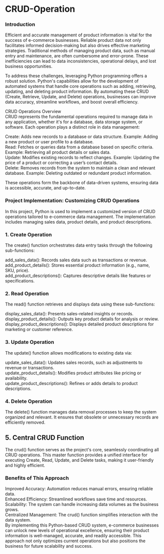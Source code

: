 # CRUD-Operation

### Introduction <br>
Efficient and accurate management of product information is vital for the success of e-commerce businesses. Reliable product data not only facilitates informed decision-making but also drives effective marketing strategies. Traditional methods of managing product data, such as manual entry and maintenance, are often cumbersome and error-prone. These inefficiencies can lead to data inconsistencies, operational delays, and lost business opportunities. <br>

To address these challenges, leveraging Python programming offers a robust solution. Python's capabilities allow for the development of automated systems that handle core operations such as adding, retrieving, updating, and deleting product information. By automating these CRUD (Create, Retrieve, Update, and Delete) operations, businesses can improve data accuracy, streamline workflows, and boost overall efficiency. <br>

CRUD Operations Overview <br>
CRUD represents the fundamental operations required to manage data in any application, whether it's for a database, data storage system, or software. Each operation plays a distinct role in data management:<br>

Create: Adds new records to a database or data structure. Example: Adding a new product or user profile to a database. <br>
Read: Fetches or queries data from a database based on specific criteria. Example: Retrieving all product details or sales data. <br>
Update: Modifies existing records to reflect changes. Example: Updating the price of a product or correcting a user’s contact details. <br>
Delete: Removes records from the system to maintain a clean and relevant database. Example: Deleting outdated or redundant product information. <br>


These operations form the backbone of data-driven systems, ensuring data is accessible, accurate, and up-to-date.

### Project Implementation: Customizing CRUD Operations
In this project, Python is used to implement a customized version of CRUD operations tailored to e-commerce data management. The implementation includes managing sales data, product details, and product descriptions.

### 1. Create Operation <br>
The create() function orchestrates data entry tasks through the following sub-functions: <br>

add_sales_data(): Records sales data such as transactions or revenue. <br>
add_product_details(): Stores essential product information (e.g., name, SKU, price). <br>
add_product_descriptions(): Captures descriptive details like features or specifications. <br>

### 2. Read Operation <br>
The read() function retrieves and displays data using these sub-functions: <br>

display_sales_data(): Presents sales-related insights or records. <br>
display_product_details(): Outputs key product details for analysis or review. <br>
display_product_descriptions(): Displays detailed product descriptions for marketing or customer reference. <br>


### 3. Update Operation <br>
The update() function allows modifications to existing data via: <br>

update_sales_data(): Updates sales records, such as adjustments to revenue or transactions.<br>
update_product_details(): Modifies product attributes like pricing or availability. <br>
update_product_descriptions(): Refines or adds details to product descriptions. <br>


### 4. Delete Operation <br>
The delete() function manages data removal processes to keep the system organized and relevant. It ensures that obsolete or unnecessary records are efficiently removed. <br>

## 5. Central CRUD Function <br>
The crud() function serves as the project's core, seamlessly coordinating all CRUD operations. This master function provides a unified interface for executing Create, Read, Update, and Delete tasks, making it user-friendly and highly efficient.

### Benefits of This Approach <br>

Improved Accuracy: Automation reduces manual errors, ensuring reliable data.<br>
Enhanced Efficiency: Streamlined workflows save time and resources.<br>
Scalability: The system can handle increasing data volumes as the business grows. <br>
Centralized Management: The crud() function simplifies interaction with the data system. <br>
By implementing this Python-based CRUD system, e-commerce businesses can unlock new levels of operational excellence, ensuring their product information is well-managed, accurate, and readily accessible. This approach not only optimizes current operations but also positions the business for future scalability and success.
